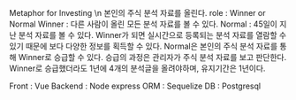 Metaphor for Investing \n
본인의 주식 분석 자료를 올린다. role : Winner or Normal
Winner : 다른 사람이 올린 모든 분석 자료를 볼 수 있다.
Normal : 45일이 지난 분석 자료를 볼 수 있다.
Winner가 되면 실시간으로 등록되는 분석 자료를 열람할 수 있기 때문에 보다 다양한 정보를 획득할 수 있다.
Normal은 본인의 주식 분석 자료를 통해 Winner로 승급할 수 있다.
승급의 과정은 관리자가 주식 분석 자료를 보고 판단한다.
Winner로 승급했더라도 1년에 4개의 분석글을 올려야하며, 유지기간은 1년이다.

Front : Vue
Backend : Node express
ORM : Sequelize
DB : Postgresql
